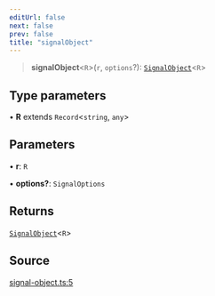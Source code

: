 ```yaml
---
editUrl: false
next: false
prev: false
title: "signalObject"
---
```


> **signalObject**\<`R`\>(`r`, `options`?): [`SignalObject`](../type-aliases/SignalObject.md)\<`R`\>

## Type parameters

• **R** extends `Record`\<`string`, `any`\>

## Parameters

• **r**: `R`

• **options?**: `SignalOptions`

## Returns

[`SignalObject`](../type-aliases/SignalObject.md)\<`R`\>

## Source

[signal-object.ts:5](https://github.com/nodenogg-in/alpha-p2p/blob/e46703f/packages/statekit/src/signal-object.ts#L5)
